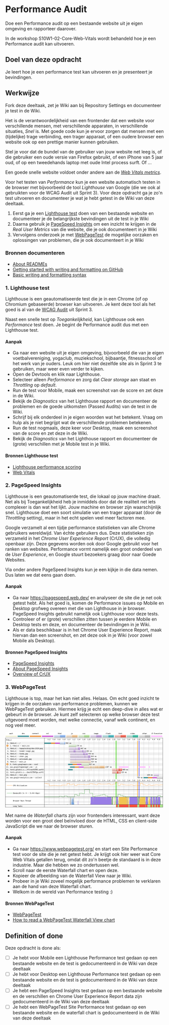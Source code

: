 # Performance Audit

Doe een Performance audit op een bestaande website uit je eigen omgeving en rapporteer daarover.

In de workshop S10W1-02-Core-Web-Vitals wordt behandeld hoe je een Performance audit kan uitvoeren.


## Doel van deze opdracht

Je leert hoe je een performance test kan uitvoeren en je presenteert je bevindingen.


## Werkwijze

Fork deze deeltaak, zet je Wiki aan bij Repository Settings en documenteer je test in de Wiki.

Het is de verantwoordelijkheid van een frontender dat een website voor verschillende mensen, met verschillende apparaten, in verschillende situaties, _Snel_ is. Met goede code kun je ervoor zorgen dat mensen met een (tijdelijke) trage verbinding, een trager apparaat, of een oudere browser een website ook op een prettige manier kunnen gebruiken.

Stel je voor dat de bundel van de gebruiker van jouw website net leeg is, of die gebruiker een oude versie van Firefox gebruikt, of een iPhone van 5 jaar oud, of op een tweedehands laptop met oude Intel process surft. Of ...

Een goede snelle website voldoet onder andere aan de _[Web Vitals metrics](https://web.dev/articles/vitals)_.

Voor het testen van _Performance_ kun je een website automatisch testen in de browser met bijvoorbeeld de tool _Lighthouse_ van Google (die we ook al gebruikten voor de WCAG Audit uit Sprint 3). Voor deze opdracht ga je zo'n test uitvoeren en documenteer je wat je hebt getest in de Wiki van deze deeltaak.

1. Eerst ga je een [Lighthouse test](#1-lighthouse-test) doen van een bestaande website en documenteer je de belangrijkste bevindingen uit de test in je Wiki
2. Daarna gebruik je [PageSpeed Insights](#2-pagespeed-insights) om een inzicht te krijgen in de _Real User Metrics_ van die website, die je ook documenteert in je Wiki
3. Vervolgens onderzoek je met [WebPageTest](#3-webpagetest) de mogelijke oorzaken en oplossingen van problemen, die je ook documenteert in je Wiki

### Bronnen documenteren

- [About READMEs](https://docs.github.com/en/repositories/managing-your-repositorys-settings-and-features/customizing-your-repository/about-readmes)
- [Getting started with writing and formatting on GitHub](https://docs.github.com/en/get-started/writing-on-github/getting-started-with-writing-and-formatting-on-github)
- [Basic writing and formatting syntax](https://docs.github.com/en/get-started/writing-on-github/getting-started-with-writing-and-formatting-on-github/basic-writing-and-formatting-syntax)

### 1. Lighthouse test

Lighthouse is een geautomatiseerde test die je in een Chrome (of op Chromium gebaseerde) browser kan uitvoeren. Je kent deze tool als het goed is al van de [WCAG Audit](https://github.com/fdnd-task/wcag-audit) uit Sprint 3.

Naast een snelle test op _Toegankelijkheid_, kan Lighthouse ook een _Performance_ test doen. Je begint de Performance audit dus met een Lighthouse test.

#### Aanpak

- Ga naar een website uit je eigen omgeving, bijvoorbeeld die van je eigen voetbalvereniging, yogaclub, muziekschool, bijbaantje, fitnessschool of het werk van je ouders. Leuk om hier niet dezelfde site als in Sprint 3 te gebruiken, maar weer even verder te kijken.
- Open de Devtools en klik naar Lighthouse.
- Selecteer alleen _Performance_ en zorg dat _Clear storage_ aan staat en _Throttling_ op _default_. 
- Run de test voor Mobile, maak een screenshot van de score en zet deze in de Wiki.
- Bekijk de _Diagnostics_ van het Lighthouse rapport en documenteer de problemen en de goede uitkomsten (Passed Audits) van de test in de Wiki. 
- Schrijf bij elk onderdeel in je eigen woorden wat het betekent. Vraag om hulp als je niet begrijpt wat de verschillende problemen betekenen.
- Run de test nogmaals, deze keer voor Desktop, maak een screenshot van de score en zet deze in de Wiki.
- Bekijk de _Diagnostics_ van het Lighthouse rapport en documenteer de (grote) verschillen met je Mobile test in je Wiki.

#### Bronnen Lighthouse test

 - [Lighthouse performance scoring](https://developer.chrome.com/docs/lighthouse/performance/)
 - [Web Vitals](https://web.dev/articles/vitals)
 
### 2. PageSpeed Insights

Lighthouse is een geautomatiserde test, die lokaal op jouw machine draait. Net als bij Toegankelijkheid heb je inmiddels door dat de realiteit net iets complexer is dan wat het lijkt. Jouw machine en browser zijn waarschijnlijk snel. Lighthouse doet een soort simulatie van een trager apparaat (door de _Throttling_ setting), maar in het echt spelen veel meer factoren mee.

Google verzamelt al een tijdje performance statistieken van alle Chrome gebruikers wereldwijd. Van échte gebruikers dus. Deze statistieken zijn verzameld in het _Chrome User Experience Report_ (CrUX), die volledig openbaar zijn. Deze gegevens worden ook door Google gebruikt voor het ranken van websites. Performance vormt namelijk een groot onderdeel van de _User Experience_, en Google stuurt bezoekers graag door naar Goede Websites.

Via onder andere PageSpeed Insights kun je een kijkje in die data nemen. Dus laten we dat eens gaan doen.

#### Aanpak

- Ga naar https://pagespeed.web.dev/ en analyseer de site die je net ook getest hebt. Als het goed is, komen de Performance issues op Mobile en Desktop grofweg overeen met die van Lighthouse in je browser. PageSpeed Insights gebruikt namelijk ook Lighthouse voor deze tests.
- Controleer of er (grote) verschillen zitten tussen je eerdere Mobile en Desktop tests en deze, en documenteer de bevindingen in je Wiki.
- Als er data beschikbaar is in het Chrome User Experience Report, maak hiervan dan een screenshot, en zet deze ook in je Wiki (voor zowel Mobile als Desktop).

#### Bronnen PageSpeed Insights

- [PageSpeed Insights](https://pagespeed.web.dev/)
- [About PageSpeed Insights](https://developers.google.com/speed/docs/insights/v5/about)
- [Overview of CrUX](https://developer.chrome.com/docs/crux)

### 3. WebPageTest

Lighthouse is top, maar het kan niet alles. Helaas. Om echt goed inzicht te krijgen in de oorzaken van performance problemen, kunnen we WebPageTest gebruiken. Hiermee krijg je echt een deep-dive in alles wat er gebeurt in de browser. Je kunt zelf selecteren op welke browser deze test uitgevoerd moet worden, met welke connectie, vanaf welk continent, en nog veel meer.

<img width="500" alt="De WebPageTest waterfall chart van fdnd.nl" src="waterfall.png">

Met name de _Waterfall_ charts zijn voor frontenders interessant, want deze worden voor een groot deel beïnvloed door de HTML, CSS en client-side JavaScript die we naar de browser sturen.

#### Aanpak

- Ga naar https://www.webpagetest.org/ en start een Site Performance test voor de site die je net getest hebt. Je krijgt ook hier weer wat Core Web Vitals getallen terug, omdat dit zo'n beetje de standaard is in deze industrie. Maar die hebben we zo ondertussen wel.
- Scroll naar de eerste Waterfall chart en open deze.
- Kopieer de afbeelding van de Waterfall View naar je Wiki.
- Probeer in je Wiki zoveel mogelijk performance problemen te verklaren aan de hand van deze Waterfall chart.
- Welkom in de wereld van Performance testing :)

#### Bronnen WebPageTest

- [WebPageTest](https://www.webpagetest.org/)
- [How to read a WebPageTest Waterfall View chart](https://nooshu.com/blog/2019/10/02/how-to-read-a-wpt-waterfall-chart/)


## Definition of done

Deze opdracht is done als:

- [ ] Je hebt voor Mobile een Lighthouse Performance test gedaan op een bestaande website en de test is gedocumenteerd in de Wiki van deze deeltaak
- [ ] Je hebt voor Desktop een Lighthouse Performance test gedaan op een bestaande website en de test is gedocumenteerd in de Wiki van deze deeltaak
- [ ] Je hebt een PageSpeed Insights test gedaan op een bestaande website en de verschillen en Chrome User Experience Report data zijn gedocumenteerd in de Wiki van deze deeltaak
- [ ] Je hebt een WebPageTest Site Performance test gedaan op een bestaande website en de waterfall chart is gedocumenteerd in de Wiki van deze deeltaak
